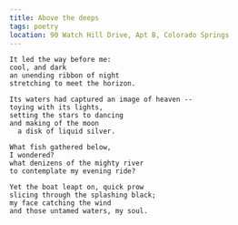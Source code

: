```yaml
---
title: Above the deeps
tags: poetry
location: 90 Watch Hill Drive, Apt B, Colorado Springs
---
```


    It led the way before me:
    cool, and dark
    an unending ribbon of night
    stretching to meet the horizon.

    Its waters had captured an image of heaven --
    toying with its lights,
    setting the stars to dancing
    and making of the moon
      a disk of liquid silver.

    What fish gathered below,
    I wondered?
    what denizens of the mighty river
    to contemplate my evening ride?

    Yet the boat leapt on, quick prow
    slicing through the splashing black;
    my face catching the wind
    and those untamed waters, my soul.


